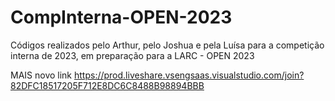 # CompInterna-OPEN-2023

Códigos realizados pelo Arthur, pelo Joshua e pela Luísa para a competição interna de 2023, em preparação para a LARC - OPEN 2023

MAIS novo link https://prod.liveshare.vsengsaas.visualstudio.com/join?82DFC18517205F712E8DC6C8488B98894BBB